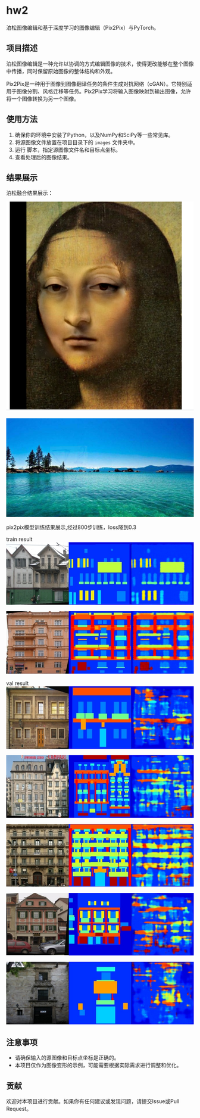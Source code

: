 
# hw2

泊松图像编辑和基于深度学习的图像编辑（Pix2Pix）与PyTorch。

## 项目描述

泊松图像编辑是一种允许以协调的方式编辑图像的技术，使得更改能够在整个图像中传播，同时保留原始图像的整体结构和外观。

Pix2Pix是一种用于图像到图像翻译任务的条件生成对抗网络（cGAN）。它特别适用于图像分割、风格迁移等任务。Pix2Pix学习将输入图像映射到输出图像，允许将一个图像转换为另一个图像。

## 使用方法

1. 确保你的环境中安装了Python，以及NumPy和SciPy等一些常见库。
2. 将源图像文件放置在项目目录下的 `images` 文件夹中。
3. 运行 脚本，指定源图像文件名和目标点坐标。
4. 查看处理后的图像结果。

## 结果展示

泊松融合结果展示：


![Source Image](852085dbe69cc973fb987b9b04a9188d.png)


![Warped Image](9dfbd66a294ecb8b0ca3d8b8bfc9d7c9.png)

pix2pix模型训练结果展示,经过800步训练，loss降到0.3

train result
![Source Image](result_11.png)

![Source Image](result_33.png)

val result
![Warped Image](result_1.png)

![Warped Image](result_2.png)

![Warped Image](result_3.png)

![Warped Image](result_4.png)

![Warped Image](result_5.png)

## 注意事项

- 请确保输入的源图像和目标点坐标是正确的。
- 本项目仅作为图像变形的示例，可能需要根据实际需求进行调整和优化。

## 贡献

欢迎对本项目进行贡献。如果你有任何建议或发现问题，请提交Issue或Pull Request。
